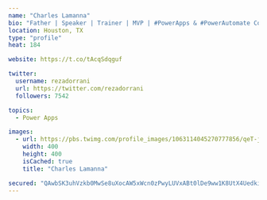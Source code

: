 ```yaml
---
name: "Charles Lamanna"
bio: "Father | Speaker | Trainer | MVP | #PowerApps & #PowerAutomate Community Super User | YouTuber Right-pointing triangle http://youtube.com/c/rezadorrani | Learn - Share - Clockwise rightwards and leftwards open circle arrows"
location: Houston, TX
type: "profile"
heat: 184

website: https://t.co/tAcqSdqguf

twitter:
  username: rezadorrani
  url: https://twitter.com/rezadorrani
  followers: 7542

topics:
  - Power Apps

images:
  - url: https://pbs.twimg.com/profile_images/1063114045270777856/qeT-jpWr_400x400.jpg
    width: 400
    height: 400
    isCached: true
    title: "Charles Lamanna"

secured: "QAwbSK3uhVzkb0MwSe8uXocAW5xWcn0zPwyLUVxABt0lDe9ww1K8UtX4Uedkiq/1VYL7+AMUjLmJxyyzEiz6YS6Obp8zDEtKev13BKGc+6XrgSejwbcUOJuLSlDdjBOa7m8vjv2KFqsezzeRnhbQ91JVQURerayNDdRYTbQb1XL4SAZns2XuiP51v3k8P+cnhURedsTWFoiu4G9uUW6axKs9Xj0qAYAdDrmMvZNgJnzh8H14nqBFzwpq207BkS18kMSyKJZIXciuNET756llJtgiJ7HwV5T31urSBmSBsIEHaLVsjrM0+U8PyIwhK09VXd/5AW7kHD9GB7guvb2bYZ8vUOnegW52JZy4NMySwQ9lzF3YtavIkrznZ64GI2iNmknDo70apXJVOeaZflqsrZWQ48Nfum9wwFvlHG12HR0=;CnLnBnUb7yyL1pfURyrucw=="
---
```


